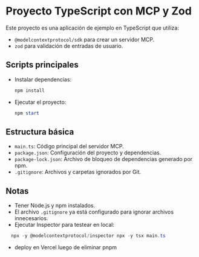 # Proyecto TypeScript con MCP y Zod

Este proyecto es una aplicación de ejemplo en TypeScript que utiliza:

- `@modelcontextprotocol/sdk` para crear un servidor MCP.
- `zod` para validación de entradas de usuario.

## Scripts principales

- Instalar dependencias:
  ```powershell
  npm install
  ```
- Ejecutar el proyecto:
  ```powershell
  npm start
  ```

## Estructura básica

- `main.ts`: Código principal del servidor MCP.
- `package.json`: Configuración del proyecto y dependencias.
- `package-lock.json`: Archivo de bloqueo de dependencias generado por npm.
- `.gitignore`: Archivos y carpetas ignorados por Git.

## Notas
- Tener Node.js y npm instalados.
- El archivo `.gitignore` ya está configurado para ignorar archivos innecesarios.
- Ejecutar Inspector para testear en local: 
```powershell
  npx -y @modelcontextprotocol/inspector npx -y tsx main.ts
```
- deploy en Vercel luego de eliminar pnpm
